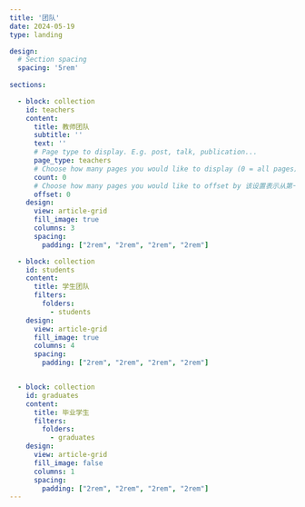 ```yaml
---
title: '团队'
date: 2024-05-19
type: landing

design:
  # Section spacing
  spacing: '5rem'
  
sections:

  - block: collection
    id: teachers
    content:
      title: 教师团队
      subtitle: ''
      text: ''
      # Page type to display. E.g. post, talk, publication...
      page_type: teachers
      # Choose how many pages you would like to display (0 = all pages)
      count: 0
      # Choose how many pages you would like to offset by 该设置表示从第一个内容开始显示，不进行偏移。如果你想跳过前几篇内容，可以调整此值。
      offset: 0
    design:
      view: article-grid
      fill_image: true
      columns: 3
      spacing:
        padding: ["2rem", "2rem", "2rem", "2rem"]

  - block: collection
    id: students
    content:
      title: 学生团队
      filters:
        folders:
          - students
    design:
      view: article-grid
      fill_image: true
      columns: 4
      spacing:
        padding: ["2rem", "2rem", "2rem", "2rem"]


  - block: collection
    id: graduates
    content:
      title: 毕业学生
      filters:
        folders:
          - graduates
    design:
      view: article-grid
      fill_image: false
      columns: 1
      spacing:
        padding: ["2rem", "2rem", "2rem", "2rem"]
---
```

